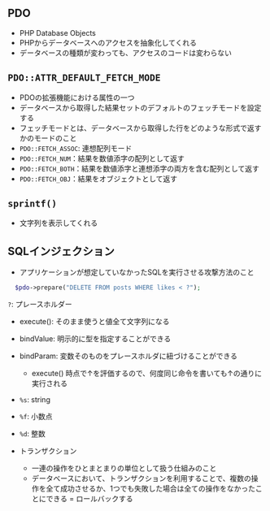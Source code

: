 ## PDO
- PHP Database Objects
- PHPからデータベースへのアクセスを抽象化してくれる
- データベースの種類が変わっても、アクセスのコードは変わらない

## `PDO::ATTR_DEFAULT_FETCH_MODE`
- PDOの拡張機能における属性の一つ
- データベースから取得した結果セットのデフォルトのフェッチモードを設定する
- フェッチモードとは、データベースから取得した行をどのような形式で返すかのモードのこと
- `PDO::FETCH_ASSOC`: 連想配列モード
- `PDO::FETCH_NUM`：結果を数値添字の配列として返す
- `PDO::FETCH_BOTH`：結果を数値添字と連想添字の両方を含む配列として返す
- `PDO::FETCH_OBJ`：結果をオブジェクトとして返す

## `sprintf()`
- 文字列を表示してくれる

## SQLインジェクション
- アプリケーションが想定していなかったSQLを実行させる攻撃方法のこと

```php
  $pdo->prepare("DELETE FROM posts WHERE likes < ?");
```

`?`: プレースホルダー

- execute(): そのまま使うと値全て文字列になる
- bindValue: 明示的に型を指定することができる
- bindParam: 変数そのものをプレースホルダに紐づけることができる
  - execute() 時点で↑を評価するので、何度同じ命令を書いても↑の通りに実行される

- `%s`: string
- `%f`: 小数点
- `%d`: 整数

- トランザクション
  - 一連の操作をひとまとまりの単位として扱う仕組みのこと
  - データベースにおいて、トランザクションを利用することで、複数の操作を全て成功させるか、1つでも失敗した場合は全ての操作をなかったことにできる = ロールバックする